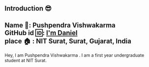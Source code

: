 ## Introduction :sunglasses:
**Name :name_badge:**: Pushpendra Vishwakarma
<br>
**GitHub id :id:**: [I'm Daniel ](https://github.com/Pushpendrahpx)
<br>
**place :house:** : NIT Surat, Surat, Gujarat, India
---
Hey, I am Pushpendra Vishwakarma . I am a first year undergraduate student at NIT Surat.

